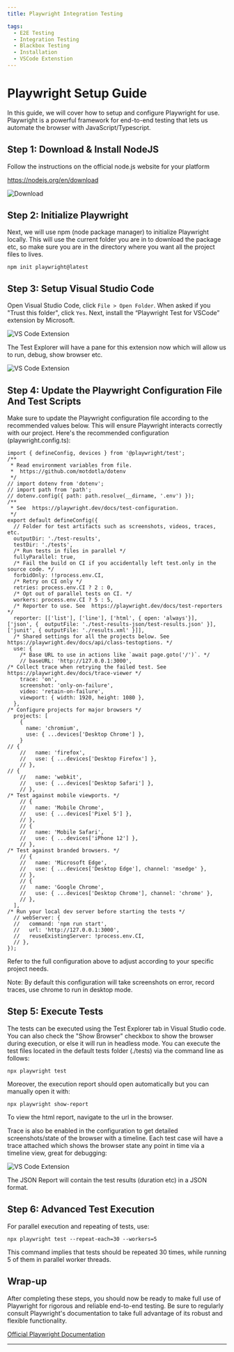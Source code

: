 ```yaml
---
title: Playwright Integration Testing 

tags:
  - E2E Testing
  - Integration Testing
  - Blackbox Testing
  - Installation
  - VSCode Extenstion
---
```


# Playwright Setup Guide

In this guide, we will cover how to setup and configure Playwright for use. Playwright is a powerful framework for end-to-end testing that lets us automate the browser with JavaScript/Typescript.

## Step 1: Download & Install NodeJS

Follow the instructions on the official node.js website for your platform

https://nodejs.org/en/download

![Download](images/pw1.png)

## Step 2: Initialize Playwright

Next, we will use npm (node package manager) to initialize Playwright locally. This will use the current folder you are in to download the package etc, so make sure you are in the directory where you want all the project files to lives. 

```
npm init playwright@latest
```


## Step 3: Setup Visual Studio Code

Open Visual Studio Code, click `File > Open Folder`. When asked if you "Trust this folder", click `Yes`.
Next, install the “Playwright Test for VSCode” extension by Microsoft.

![VS Code Extension](images/pw2.png)

The Test Explorer will have a pane for this extension now which will allow us to run, debug, show browser etc.

![VS Code Extension](images/pw3.png)


## Step 4: Update the Playwright Configuration File And Test Scripts
 
Make sure to update the Playwright configuration file according to the recommended values below. This will ensure Playwright interacts correctly with our project.
Here's the recommended configuration (playwright.config.ts):

```
import { defineConfig, devices } from '@playwright/test';
/**
 * Read environment variables from file.
 *  https://github.com/motdotla/dotenv
 */
// import dotenv from 'dotenv';
// import path from 'path';
// dotenv.config({ path: path.resolve(__dirname, '.env') });
/**
 * See  https://playwright.dev/docs/test-configuration.
 */
export default defineConfig({
  // Folder for test artifacts such as screenshots, videos, traces, etc.
  outputDir: './test-results',
  testDir: './tests',
  /* Run tests in files in parallel */
  fullyParallel: true,
  /* Fail the build on CI if you accidentally left test.only in the source code. */
  forbidOnly: !!process.env.CI,
  /* Retry on CI only */
  retries: process.env.CI ? 2 : 0,
  /* Opt out of parallel tests on CI. */
  workers: process.env.CI ? 5 : 5,
  /* Reporter to use. See  https://playwright.dev/docs/test-reporters */
  reporter: [['list'], ['line'], ['html', { open: 'always'}],   ['json', {  outputFile: './test-results-json/test-results.json' }], ['junit', { outputFile: './results.xml' }]],
  /* Shared settings for all the projects below. See  https://playwright.dev/docs/api/class-testoptions. */
  use: {
    /* Base URL to use in actions like `await page.goto('/')`. */
    // baseURL: 'http://127.0.0.1:3000',
/* Collect trace when retrying the failed test. See  https://playwright.dev/docs/trace-viewer */
    trace: 'on',
    screenshot: 'only-on-failure',
    video: 'retain-on-failure',
    viewport: { width: 1920, height: 1080 },
  },
/* Configure projects for major browsers */
  projects: [
    {
      name: 'chromium',
      use: { ...devices['Desktop Chrome'] },
    }
// {
    //   name: 'firefox',
    //   use: { ...devices['Desktop Firefox'] },
    // },
// {
    //   name: 'webkit',
    //   use: { ...devices['Desktop Safari'] },
    // },
/* Test against mobile viewports. */
    // {
    //   name: 'Mobile Chrome',
    //   use: { ...devices['Pixel 5'] },
    // },
    // {
    //   name: 'Mobile Safari',
    //   use: { ...devices['iPhone 12'] },
    // },
/* Test against branded browsers. */
    // {
    //   name: 'Microsoft Edge',
    //   use: { ...devices['Desktop Edge'], channel: 'msedge' },
    // },
    // {
    //   name: 'Google Chrome',
    //   use: { ...devices['Desktop Chrome'], channel: 'chrome' },
    // },
  ],
/* Run your local dev server before starting the tests */
  // webServer: {
  //   command: 'npm run start',
  //   url: 'http://127.0.0.1:3000',
  //   reuseExistingServer: !process.env.CI,
  // },
});
```

Refer to the full configuration above to adjust according to your specific project needs. 

Note: By default this configuration will take screenshots on error, record traces, use chrome to run in desktop mode.


## Step 5: Execute Tests
The tests can be executed using the Test Explorer tab in Visual Studio code. You can also check the "Show Browser" checkbox to show the browser during execution, or else it will run in headless mode.
You can execute the test files located in the default tests folder (./tests) via the command line as follows:
 
```
npx playwright test
```


Moreover, the execution report should open automatically but you can manually open it with:

```
npx playwright show-report
```

To view the html report, navigate to the url in the browser.

Trace is also be enabled in the configuration to get detailed screenshots/state of the browser with a timeline.
Each test case will have a trace attached which shows the browser state any point in time via a timeline view, great for debugging:

![VS Code Extension](images/pw4.png)

The JSON Report will contain the test results (duration etc) in a JSON format.

## Step 6: Advanced Test Execution
For parallel execution and repeating of tests, use:
```
npx playwright test --repeat-each=30 --workers=5 
```

This command implies that tests should be repeated 30 times, while running 5 of them in parallel worker threads.

## Wrap-up
After completing these steps, you should now be ready to make full use of Playwright for rigorous and reliable end-to-end testing. Be sure to regularly consult Playwright's documentation to take full advantage of its robust and flexible functionality.
 
[Official Playwright Documentation](https://playwright.dev/)

---
